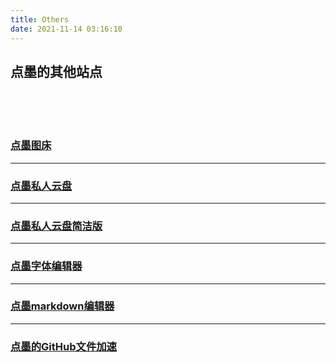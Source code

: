 ```yaml
---
title: Others
date: 2021-11-14 03:16:10
---
```

## 点墨的其他站点

<br>
<br>
<br>

### [点墨图床](https://tc.zzy-ac.top/)
---
### [点墨私人云盘](https://pan.zzy-ac.top/)
---
### [点墨私人云盘简洁版](https://zzy-ac.github.io/zzy-pan/)
---
### [点墨字体编辑器](https://zzy-ac.github.io/fonteditor/index.html)
---
### [点墨markdown编辑器](https://zzy-ac.github.io/MarkdownOnline/)
---
### [点墨的GitHub文件加速](https://gh.zzy-ac.workers.dev/)
